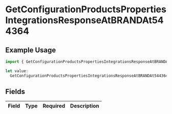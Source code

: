 # GetConfigurationProductsPropertiesIntegrationsResponseAtBRANDAt544364

## Example Usage

```typescript
import { GetConfigurationProductsPropertiesIntegrationsResponseAtBRANDAt544364 } from "@vercel/sdk/models/getconfigurationproductsop.js";

let value:
  GetConfigurationProductsPropertiesIntegrationsResponseAtBRANDAt544364 = {};
```

## Fields

| Field       | Type        | Required    | Description |
| ----------- | ----------- | ----------- | ----------- |